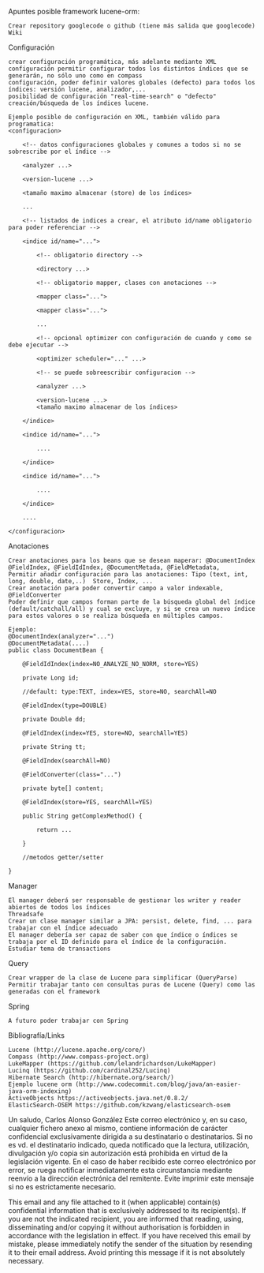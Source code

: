 Apuntes posible framework lucene-orm:

    Crear repository googlecode o github (tiene más salida que googlecode)
    Wiki

Configuración

    crear configuración programática, más adelante mediante XML
    configuración permitir configurar todos los distintos índices que se generarán, no sólo uno como en compass
    configuración, poder definir valores globales (defecto) para todos los índices: versión lucene, analizador,...
    posibilidad de configuración "real-time-search" o "defecto" creación/búsqueda de los índices lucene.

    Ejemplo posible de configuración en XML, también válido para programatica:
    <configuracion>

        <!-- datos configuraciones globales y comunes a todos si no se sobrescribe por el índice -->

        <analyzer ...>

        <version-lucene ...>

        <tamaño maximo almacenar (store) de los índices>

        ...

        <!-- listados de indices a crear, el atributo id/name obligatorio para poder referenciar -->

        <indice id/name="...">

            <!-- obligatorio directory -->

            <directory ...>

            <!-- obligatorio mapper, clases con anotaciones -->

            <mapper class="...">

            <mapper class="...">

            ...

            <!-- opcional optimizer con configuración de cuando y como se debe ejecutar -->

            <optimizer scheduler="..." ...>

            <!-- se puede sobreescribir configuracion -->

            <analyzer ...>

            <version-lucene ...>
            <tamaño maximo almacenar de los índices>

        </indice>

        <indice id/name="...">

            ....

        </indice>

        <indice id/name="...">

            ....

        </indice>

        ....

    </configuracion>

Anotaciones

    Crear anotaciones para los beans que se desean maperar: @DocumentIndex @FieldIndex, @FieldIdIndex, @DocumentMetada, @FieldMetadata, 
    Permitir añadir configuración para las anotaciones: Tipo (text, int, long, double, date,..)  Store, Index, ...
    Crear anotación para poder convertir campo a valor indexable, @FieldConverter
    Poder definir que campos forman parte de la búsqueda global del índice (default/catchall/all) y cual se excluye, y si se crea un nuevo índice para estos valores o se realiza búsqueda en múltiples campos.

    Ejemplo:
    @DocumentIndex(analyzer="...")
    @DocumentMetadata(....)
    public class DocumentBean {

        @FieldIdIndex(index=NO_ANALYZE_NO_NORM, store=YES)

        private Long id;

        //default: type:TEXT, index=YES, store=NO, searchAll=NO

        @FieldIndex(type=DOUBLE)

        private Double dd;

        @FieldIndex(index=YES, store=NO, searchAll=YES)

        private String tt;

        @FieldIndex(searchAll=NO)

        @FieldConverter(class="...")

        private byte[] content;

        @FieldIndex(store=YES, searchAll=YES)

        public String getComplexMethod() {

            return ...

        }

        //metodos getter/setter

    }

Manager

    El manager deberá ser responsable de gestionar los writer y reader abiertos de todos los índices
    Threadsafe
    Crear un clase manager similar a JPA: persist, delete, find, ... para trabajar con el índice adecuado
    El manager debería ser capaz de saber con que índice o índices se trabaja por el ID definido para el índice de la configuración.
    Estudiar tema de transactions

Query

    Crear wrapper de la clase de Lucene para simplificar (QueryParse)
    Permitir trabajar tanto con consultas puras de Lucene (Query) como las generadas con el framework

Spring

    A futuro poder trabajar con Spring

Bibliografía/Links

    Lucene (http://lucene.apache.org/core/)
    Compass (http://www.compass-project.org)
    LukeMapper (https://github.com/lelandrichardson/LukeMapper)
    Lucinq (https://github.com/cardinal252/Lucinq)
    Hibernate Search (http://hibernate.org/search/)
    Ejemplo lucene orm (http://www.codecommit.com/blog/java/an-easier-java-orm-indexing)
    ActiveObjects https://activeobjects.java.net/0.8.2/
    ElasticSearch-OSEM https://github.com/kzwang/elasticsearch-osem

Un saludo,
Carlos Alonso González Este correo electrónico y, en su caso, cualquier fichero anexo al mismo, contiene información de carácter confidencial exclusivamente dirigida a su destinatario o destinatarios. Si no es vd. el destinatario indicado, queda notificado que la lectura, utilización, divulgación y/o copia sin autorización está prohibida en virtud de la legislación vigente. En el caso de haber recibido este correo electrónico por error, se ruega notificar inmediatamente esta circunstancia mediante reenvío a la dirección electrónica del remitente.
Evite imprimir este mensaje si no es estrictamente necesario.

This email and any file attached to it (when applicable) contain(s) confidential information that is exclusively addressed to its recipient(s). If you are not the indicated recipient, you are informed that reading, using, disseminating and/or copying it without authorisation is forbidden in accordance with the legislation in effect. If you have received this email by mistake, please immediately notify the sender of the situation by resending it to their email address.
Avoid printing this message if it is not absolutely necessary.
